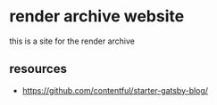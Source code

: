 # render archive website

this is a site for the render archive

## resources

- https://github.com/contentful/starter-gatsby-blog/
